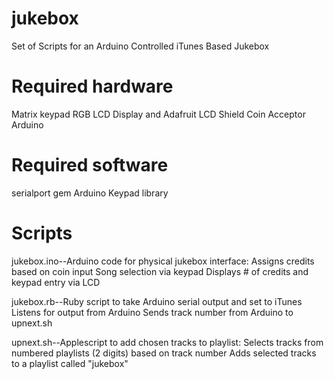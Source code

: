 jukebox
=======
Set of Scripts for an Arduino Controlled iTunes Based Jukebox

Required hardware
=================
Matrix keypad
RGB LCD Display and Adafruit LCD Shield
Coin Acceptor
Arduino

Required software
=================
serialport gem
Arduino Keypad library

Scripts
=======
jukebox.ino--Arduino code for physical jukebox interface:
Assigns credits based on coin input
Song selection via keypad
Displays # of credits and keypad entry via LCD

jukebox.rb--Ruby script to take Arduino serial output and set to iTunes
Listens for output from Arduino
Sends track number from Arduino to upnext.sh

upnext.sh--Applescript to add chosen tracks to playlist:
Selects tracks from numbered playlists (2 digits) based on track number
Adds selected tracks to a playlist called "jukebox"
